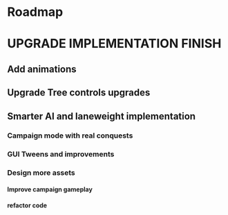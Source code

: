 # Roadmap

# UPGRADE IMPLEMENTATION FINISH

## Add animations

## Upgrade Tree controls upgrades

## Smarter AI and laneweight implementation

### Campaign mode with real conquests

### GUI Tweens and improvements

### Design more assets

#### Improve campaign gameplay

#### refactor code

